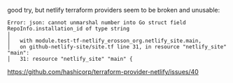 good try, but netlify terraform providers seem to be broken and unusable:

    Error: json: cannot unmarshal number into Go struct field RepoInfo.installation_id of type string
    │ 
    │   with module.test-tf-netlify_erosson_org.netlify_site.main,
    │   on github-netlify-site/site.tf line 31, in resource "netlify_site" "main":
    │   31: resource "netlify_site" "main" {

https://github.com/hashicorp/terraform-provider-netlify/issues/40